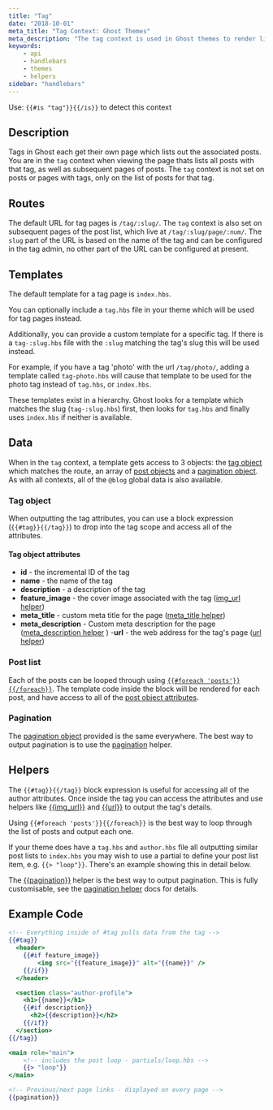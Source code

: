 ```yaml
---
title: "Tag"
date: "2018-10-01"
meta_title: "Tag Context: Ghost Themes"
meta_description: "The tag context is used in Ghost themes to render lists of posts with the same tag in a publication. Learn more about contexts and building custom theme!"
keywords:
    - api
    - handlebars
    - themes
    - helpers
sidebar: "handlebars"
---
```



Use: `{{#is "tag"}}{{/is}}` to detect this context

## Description

Tags in Ghost each get their own page which lists out the associated posts. You are in the `tag` context when viewing the page thats lists all posts with that tag, as well as subsequent pages of posts. The `tag` context is not set on posts or pages with tags, only on the list of posts for that tag.

## Routes

The default URL for tag pages is `/tag/:slug/`. The `tag` context is also set on subsequent pages of the post list, which live at `/tag/:slug/page/:num/`. The `slug` part of the URL is based on the name of the tag and can be configured in the tag admin, no other part of the URL can be configured at present.

## Templates

The default template for a tag page is `index.hbs`.

You can optionally include a `tag.hbs` file in your theme which will be used for tag pages instead.

Additionally, you can provide a custom template for a specific tag. If there is a `tag-:slug.hbs` file with the `:slug` matching the tag's slug this will be used instead.

For example, if you have a tag 'photo' with the url `/tag/photo/`, adding a template called `tag-photo.hbs` will cause that template to be used for the photo tag instead of `tag.hbs`, or `index.hbs`.

These templates exist in a hierarchy. Ghost looks for a template which matches the slug (`tag-:slug.hbs`) first, then looks for `tag.hbs` and finally uses `index.hbs` if neither is available.

## Data

When in the `tag` context, a template gets access to 3 objects: the [tag object](/docs/author-context#tag-object-attributes) which matches the route, an array of [post objects](/docs/post-context#post-object-attributes) and a [pagination object](/docs/pagination#pagination-attributes). As with all contexts, all of the `@blog` global data is also available.

### Tag object

When outputting the tag attributes, you can use a block expression (`{{#tag}}{{/tag}}`) to drop into the tag scope and access all of the attributes.

#### Tag object attributes

- **id** - the incremental ID of the tag
- **name** - the name of the tag
- **description** - a description of the tag
- **feature_image** - the cover image associated with the tag  ([img_url helper](doc:img_url))
- **meta_title** - custom meta title for the page ([meta_title helper](doc:meta_title))
- **meta_description** - Custom meta description for the page ([meta_description helper](doc:meta_description) )
-**url** - the web address for the tag's page ([url helper](doc:url))

### Post list

Each of the posts can be looped through using [`{{#foreach 'posts'}}{{/foreach}}`](doc:foreach). The template code inside the block will be rendered for each post, and have access to all of the [post object attributes](/docs/post-context#post-object-attributes).

### Pagination

The [pagination object](/docs/pagination#pagination-attributes) provided is the same everywhere. The best way to output pagination is to use the [pagination](doc:pagination) helper.

## Helpers

The `{{#tag}}{{/tag}}` block expression is useful for accessing all of the author attributes. Once inside the tag you can access the attributes and use helpers like [{{img_url}}](doc:img_url) and [{{url}}](doc:url) to output the tag's details.

Using `{{#foreach 'posts'}}{{/foreach}}` is the best way to loop through the list of posts and output each one.

If your theme does have a `tag.hbs` and `author.hbs` file all outputting similar post lists to `index.hbs` you may wish to use a partial to define your post list item, e.g. `{{> "loop"}}`. There's an example showing this in detail below.

The [{{pagination}}](doc:pagination) helper is the best way to output pagination. This is fully customisable, see the [pagination helper](doc:pagination) docs for details.

## Example Code

```handlebars:title=tag.hbs
<!-- Everything inside of #tag pulls data from the tag -->
{{#tag}}
  <header>
  	{{#if feature_image}}
    	<img src="{{feature_image}}" alt="{{name}}" />
    {{/if}}
  </header>

  <section class="author-profile">
  	<h1>{{name}}</h1>
    {{#if description}}
      <h2>{{description}}</h2>
    {{/if}}
  </section>
{{/tag}}

<main role="main">
    <!-- includes the post loop - partials/loop.hbs -->
    {{> "loop"}}
</main>

<!-- Previous/next page links - displayed on every page -->
{{pagination}}

```
